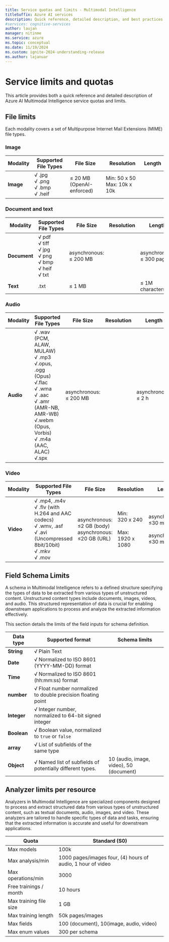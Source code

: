 ```yaml
---
title: Service quotas and limits - Multimodal Intelligence
titleSuffix: Azure AI services
description: Quick reference, detailed description, and best practices for working within Azure AI Multimodal Intelligence service Quotas and Limits
#services: cognitive-services
author: laujan
manager: nitinme
ms.service: azure
ms.topic: conceptual
ms.date: 11/19/2024
ms.custom: ignite-2024-understanding-release
ms.author: lajanuar
---
```



# Service limits and quotas

This article provides both a quick reference and detailed description of Azure AI Multimodal Intelligence service quotas and limits.

## File limits

Each modality covers a set of Multipurpose Internet Mail Extensions (MIME) file types. 

### Image

|Modality| Supported File Types | File Size | Resolution | Length |
|--- | --- | --- | --- | --- |
|**Image** | √ .jpg</br>√  .png</br>√  .bmp</br>√  .heif| ≤ 20 MB (OpenAI-enforced) | Min: 50 x 50 Max: 10k x 10k |  |

### Document and text

|Modality| Supported File Types | File Size | Resolution | Length |
|--- | --- | --- | --- | --- |
|**Document** |√ pdf</br>√  tiff</br>√  jpg</br>√  png</br>√  bmp</br>√  heif</br>√  txt  | asynchronous:</br>≤ 200 MB |  | asynchronous:</br>≤ 300 pages |
| **Text**|.txt  | ≤ 1 MB | | ≤ 1M characters |

### Audio

|Modality| Supported File Types | File Size | Resolution | Length |
|--- | --- | --- | --- | --- |
|**Audio** |   √  .wav (PCM, ALAW, MULAW) </br>√  .mp3 </br>√.opus, .ogg (Opus)</br>√.flac </br>√  .wma </br>√  .aac </br>√  .amr (AMR-NB, AMR-WB) </br>√.webm (Opus, Vorbis) </br>√  .m4a (AAC, ALAC)</br>√.spx | asynchronous:</br>≤ 200 MB |  | asynchronous:</br> ≤ 2 h |

### Video

|Modality| Supported File Types | File Size | Resolution | Length |
|--- | --- | --- | --- | --- |
|**Video** | √  .mp4, .m4v </br>√  .flv (with H.264 and AAC codecs) </br>√  .wmv, .asf </br>√  .avi (Uncompressed 8bit/10bit) </br>√  .mkv </br>√  .mov  | asynchronous:</br>≤2 GB (body) asynchronous:</br>≤20 GB (URL)| Min:</br>320 x 240</br></br>Max:</br>1920 x 1080 | asynchronous:</br>≤30 m (body)</br></br> asynchronous:</br>≤30 m (URL) |


## Field Schema Limits

A schema in Multimodal Intelligence refers to a defined structure specifying the types of data to be extracted from various types of unstructured content. Unstructured content types include documents, images, videos, and audio. This structured representation of data is crucial for enabling downstream applications to process and analyze the extracted information effectively.

This section details the limits of the field inputs for schema definition.

| Data type|Supported format|Schema limits|
| --- | --- |---|
| **String**| √ Plain Text||
|**Date** | √ Normalized to ISO 8601 (YYYY-MM-DD) format||
| **Time**| √ Normalized to ISO 8601 (hh:mm:ss) format||
| **number**| √ Float number normalized to double precision floating point||
| **Integer**| √ Integer number, normalized to 64-bit signed integer||
| **Boolean**| √ Boolean value, normalized to `true` or `false`||
| **array**| √ List of subfields of the same type||
| **Object**| √ Named list of subfields of potentially different types. | 10 (audio, image, video), 50 (document) |

## Analyzer limits per resource

Analyzers in Multimodal Intelligence are specialized components designed to process and extract structured data from various types of unstructured content, such as textual documents, audio, images, and video. These analyzers are tailored to handle specific types of data and tasks, ensuring that the extracted information is accurate and useful for downstream applications.

| Quota | Standard (S0) |
| --- | --- |
| Max models | 100k |
| Max analysis/min | 1000 pages/images four, (4) hours of audio, 1 hour of video  |
| Max operations/min | 3000 |
| Free trainings / month | 10 hours |
| Max training file size | 1 GB |
| Max training length | 50k pages/images |
| Max fields | 100 (document), 10(image, audio, video) |
| Max enum values | 300 per schema |
